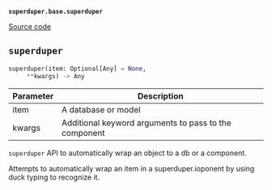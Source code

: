 **`superduper.base.superduper`** 

[Source code](https://github.com/superduper/superduper/blob/main/superduper/base/superduper.py)

## `superduper` 

```python
superduper(item: Optional[Any] = None,
     **kwargs) -> Any
```
| Parameter | Description |
|-----------|-------------|
| item | A database or model |
| kwargs | Additional keyword arguments to pass to the component |

`superduper` API to automatically wrap an object to a db or a component.

Attempts to automatically wrap an item in a superduper.ioponent by
using duck typing to recognize it.

